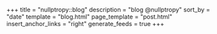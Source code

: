 +++
title = "nullptropy::blog"
description = "blog @nullptropy"
sort_by = "date"
template = "blog.html"
page_template = "post.html"
insert_anchor_links = "right"
generate_feeds = true
+++
